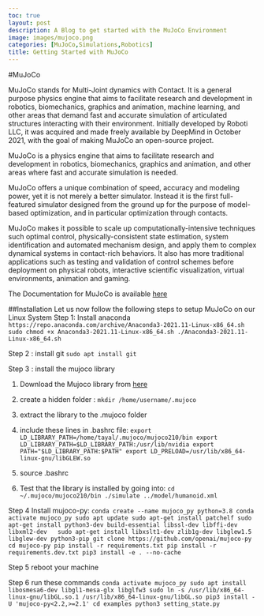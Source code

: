 ```yaml
---
toc: true
layout: post
description: A Blog to get started with the MuJoCo Environment
image: images/mujoco.png
categories: [MuJoCo,Simulations,Robotics]
title: Getting Started with MuJoCo
---
```

#MuJoCo

MuJoCo stands for Multi-Joint dynamics with Contact. It is a general purpose physics engine that aims to facilitate research and development in robotics, biomechanics, graphics and animation, machine learning, and other areas that demand fast and accurate simulation of articulated structures interacting with their environment. Initially developed by Roboti LLC, it was acquired and made freely available by DeepMind in October 2021, with the goal of making MuJoCo an open-source project.


MuJoCo is a physics engine that aims to facilitate research and development in robotics, biomechanics, graphics and animation, and other areas where fast and accurate simulation is needed.

MuJoCo offers a unique combination of speed, accuracy and modeling power, yet it is not merely a better simulator. Instead it is the first full-featured simulator designed from the ground up for the purpose of model-based optimization, and in particular optimization through contacts.

MuJoCo makes it possible to scale up computationally-intensive techniques such optimal control, physically-consistent state estimation, system identification and automated mechanism design, and apply them to complex dynamical systems in contact-rich behaviors. It also has more traditional applications such as testing and validation of control schemes before deployment on physical robots, interactive scientific visualization, virtual environments, animation and gaming.

The Documentation for MuJoCo is available [here](https://mujoco.readthedocs.io/en/latest/overview.html)

##Installation
Let us now follow the following steps to setup MuJoCo on our Linux System
Step 1:  Install anaconda
	`https://repo.anaconda.com/archive/Anaconda3-2021.11-Linux-x86_64.sh
	sudo chmod +x Anaconda3-2021.11-Linux-x86_64.sh
	./Anaconda3-2021.11-Linux-x86_64.sh`

Step 2 : install git
	`sudo apt install git`

Step 3 : install the mujoco library

1. Download the Mujoco library from [here](https://mujoco.org/download/mujoco210-linux-x86_64.tar.gz)
2. create a hidden folder :
 	`mkdir /home/username/.mujoco`
3. extract the library to the .mujoco folder
4. include these lines in  .bashrc file:
	`export LD_LIBRARY_PATH=/home/tayal/.mujoco/mujoco210/bin
	export LD_LIBRARY_PATH=$LD_LIBRARY_PATH:/usr/lib/nvidia
	export PATH="$LD_LIBRARY_PATH:$PATH"
	export LD_PRELOAD=/usr/lib/x86_64-linux-gnu/libGLEW.so`

5. source .bashrc

6. Test that the library is installed by going into:
 		`cd ~/.mujoco/mujoco210/bin
		./simulate ../model/humanoid.xml`


Step 4 Install mujoco-py:
	`conda create --name mujoco_py python=3.8
	conda activate mujoco_py
	sudo apt update
	sudo apt-get install patchelf
	sudo apt-get install python3-dev build-essential libssl-dev libffi-dev libxml2-dev  
	sudo apt-get install libxslt1-dev zlib1g-dev libglew1.5 libglew-dev python3-pip
	git clone https://github.com/openai/mujoco-py
	cd mujoco-py
	pip install -r requirements.txt
	pip install -r requirements.dev.txt
	pip3 install -e . --no-cache`

Step 5 reboot your machine

Step 6 run these commands
	`conda activate mujoco_py
	sudo apt install libosmesa6-dev libgl1-mesa-glx libglfw3
	sudo ln -s /usr/lib/x86_64-linux-gnu/libGL.so.1 /usr/lib/x86_64-linux-gnu/libGL.so
	pip3 install -U 'mujoco-py<2.2,>=2.1'
	cd examples
	python3 setting_state.py`

